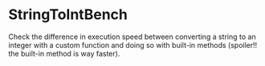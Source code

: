 # StringToIntBench
Check the difference in execution speed between converting a string to an integer with a custom function and doing so with built-in methods (spoiler!! the built-in method is way faster).
